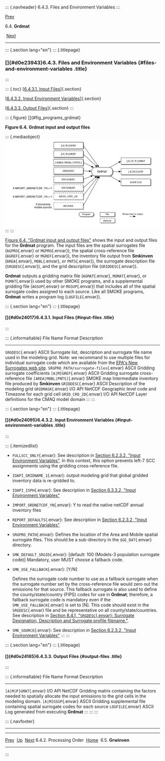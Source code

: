 ::: {.navheader}
6.4.3. Files and Environment Variables
:::

[Prev](ch06s04s02.html) 

6.4. **Grdmat**

 [Next](ch06s05.html)

------------------------------------------------------------------------

::: {.section lang="en"}
::: {.titlepage}
<div>

<div>

### []{#d0e23943}6.4.3. Files and Environment Variables {#files-and-environment-variables .title}

</div>

</div>
:::

::: {.toc}
[[6.4.3.1. Input Files](ch06s04s03.html#d0e24017)]{.section}

[[6.4.3.2. Input Environment
Variables](ch06s04s03.html#d0e24095)]{.section}

[[6.4.3.3. Output Files](ch06s04s03.html#d0e24165)]{.section}
:::

::: {.figure}
[]{#fig_programs_grdmat}

**Figure 6.4. Grdmat input and output files**

::: {.mediaobject}
![Grdmat input and output files](images\programs\grdmat_html.jpg)
:::
:::

[Figure 6.4, "Grdmat input and output
files"](ch06s04s03.html#fig_programs_grdmat "Figure 6.4. Grdmat input and output files")
shows the input and output files for the **Grdmat** program. The input
files are the spatial surrogates file (`AGPRO`{.envar} or
`MGPRO`{.envar}), the spatial cross-reference file (`AGREF`{.envar} or
`MGREF`{.envar}), the inventory file output from **Smkinven**
(`AREA`{.envar}, `MOBL`{.envar}, or `PNTS`{.envar}), the surrogate
description file (`SRGDESC`{.envar}), and the grid description file
(`GRIDDESC`{.envar}).

**Grdmat** outputs a gridding matrix file (`AGMAT`{.envar},
`MGMAT`{.envar}, or `PGMAT`{.envar}) used by other SMOKE programs, and a
supplemental gridding file (`AGSUP`{.envar} or `MGSUP`{.envar}) that
includes all of the spatial surrogate codes assigned to each source.
Like all SMOKE programs, **Grdmat** writes a program log
(`LOGFILE`{.envar}).

::: {.section lang="en"}
::: {.titlepage}
<div>

<div>

#### []{#d0e24017}6.4.3.1. Input Files {#input-files .title}

</div>

</div>
:::

::: {.informaltable}
  File Name                               Format           Description
  --------------------------------------- ---------------- ----------------------------------------------------------------------------------------------------------------------------------------------------------------------------------------------------------------------------------------------------------------------------------
  `SRGDESC`{.envar}                       ASCII            Surrogate list, description and surrogate file name used in the modeling grid. Note: we recommand to use multiple files for individual surrogate code which are available from the [EPA's New Surrogates web site](http://www.epa.gov/ttn/chief/emch/spatial/newsurrogate.html).
  `SRGPRO_PATH/surrogate-files`{.envar}   ASCII            Gridding surrogate coefficients
  `[A|M]GREF`{.envar}                     ASCII            Gridding surrogate cross-reference file
  `[AREA|MOBL|PNTS]`{.envar}              SMOKE map        Intermediate inventory file produced by **Smkinven**
  `GRIDDESC`{.envar}                      ASCII            Description of the modeling grid
  `GRIDMASK`{.envar}                      I/O API NetCDF   Geographic level code and Timezone for each grid cell
  `GRID_CRO_2D`{.envar}                   I/O API NetCDF   Layer definitions for the CMAQ model domain
:::
:::

::: {.section lang="en"}
::: {.titlepage}
<div>

<div>

#### []{#d0e24095}6.4.3.2. Input Environment Variables {#input-environment-variables .title}

</div>

</div>
:::

::: {.itemizedlist}
-   `FULLSCC_ONLY`{.envar}: See description in [Section 6.2.3.2, "Input
    Environment
    Variables"](ch06s02s03.html#sect_programs_cntlmat_envar "6.2.3.2. Input Environment Variables").
    In this context, this option prevents left-7 SCC assignments using
    the gridding cross-reference file.

-   `IOAPI_GRIDNAME_1`{.envar}: output modeling grid that global gridded
    inventory data is re-gridded to.

-   `IOAPI_ISPH`{.envar}: See description in [Section 6.3.3.2, "Input
    Environment
    Variables"](ch06s03s03.html#sect_programs_elevpoint_envar "6.3.3.2. Input Environment Variables")

-   `IMPORT_GRDNETCDF_YN`{.envar}: Y to read the native netCDF annual
    inventory files

-   `REPORT_DEFAULTS`{.envar}: See description in [Section 6.2.3.2,
    "Input Environment
    Variables"](ch06s02s03.html#sect_programs_cntlmat_envar "6.2.3.2. Input Environment Variables")

-   `SRGPRO_PATH`{.envar}: Defines the location of the Area and Mobile
    spatial surrogate files. This should be a sub-directory in the
    `$GE_DAT`{.envar} directory.

-   `SMK_DEFAULT_SRGID`{.envar}: \[default: 100 (Models-3 population
    surrogate code)\] Mandatory, user MUST choose a fallback code.

-   `SMK_USE_FALLBACK`{.envar}: \[Y/N\]

    Defines the surrogate code number to use as a fallback surrogate
    when the surrogate number set by the cross-reference file would zero
    out the emissions for that source. This fallback surrogate is also
    used to define the county/state/country (FIPS) codes for use in
    **Grdmat**; therefore, a fallback surrogate code is mandatory even
    if the `SMK_USE_FALLBACK`{.envar} is set to \[N\]. This code should
    exist in the `SRGDESC`{.envar} file and be representative on all
    county/state/countries. See description in [Section 8.4.1,
    "`SRGDESC`{.envar}: Surrogate Designation, Description and Surrogate
    profile
    filename."](ch08s04.html#sect_input_srgdesc "8.4.1. SRGDESC: Surrogate Designation, Description and Surrogate profile filename.").

-   `SMK_SOURCE`{.envar}: See description in [Section 6.2.3.2, "Input
    Environment
    Variables"](ch06s02s03.html#sect_programs_cntlmat_envar "6.2.3.2. Input Environment Variables")
:::
:::

::: {.section lang="en"}
::: {.titlepage}
<div>

<div>

#### []{#d0e24165}6.4.3.3. Output Files {#output-files .title}

</div>

</div>
:::

::: {.informaltable}
  File Name               Format           Description
  ----------------------- ---------------- -----------------------------------------------------------------------------------------------------------------------------------
  `[A|M|P]GMAT`{.envar}   I/O API NetCDF   Gridding matrix containing the factors needed to spatially allocate the input emissions to the grid cells in the modeling domain.
  `[A|M]GSUP`{.envar}     ASCII            Gridding supplemental file containing spatial surrogate codes for each source
  `LOGFILE`{.envar}       ASCII            Log generated from executing **Grdmat**
:::
:::
:::

::: {.navfooter}

------------------------------------------------------------------------

  -------------------------- -------------------- -----------------------
  [Prev](ch06s04s02.html)     [Up](ch06s04.html)     [Next](ch06s05.html)
  6.4.2. Processing Order     [Home](index.html)        6.5. **Grwinven**
  -------------------------- -------------------- -----------------------
:::
